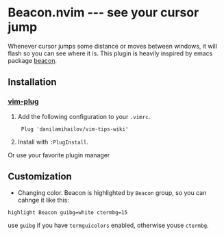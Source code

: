 # Beacon.nvim --- see your cursor jump
Whenever cursor jumps some distance or moves between windows, it will flash so you can see where it is. This plugin is heavily inspired by emacs package [beacon](https://github.com/Malabarba/beacon).

## Installation

### [vim-plug](https://github.com/junegunn/vim-plug)
1. Add the following configuration to your `.vimrc`.

        Plug 'danilamihailov/vim-tips-wiki'

2. Install with `:PlugInstall`.

Or use your favorite plugin manager

## Customization

- Changing color. Beacon is highlighted by `Beacon` group, so you can cahnge it like this:
```viml
highlight Beacon guibg=white ctermbg=15
```
use `guibg` if you have `termguicolors` enabled, otherwise youse `ctermbg`.

